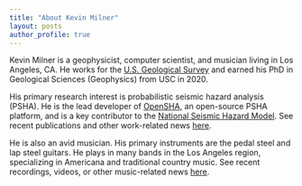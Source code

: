 ```yaml
---
title: "About Kevin Milner"
layout: posts
author_profile: true
---
```


Kevin Milner is a geophysicist, computer scientist, and musician living in Los Angeles, CA. He works for the [U.S. Geological Survey](https://www.usgs.gov/) and earned his PhD in Geological Sciences (Geophysics) from USC in 2020.

His primary research interest is probabilistic seismic hazard analysis (PSHA). He is the lead developer of [OpenSHA](http://www.opensha.org), an open-source PSHA platform, and is a key contributor to the [National Seismic Hazard Model](https://www.usgs.gov/programs/earthquake-hazards/science/national-seismic-hazard-model). See recent publications and other work-related news [here](/work).

He is also an avid musician. His primary instruments are the pedal steel and lap steel guitars. He plays in many bands in the Los Angeles region, specializing in Americana and traditional country music. See recent recordings, videos, or other music-related news [here](/music).
